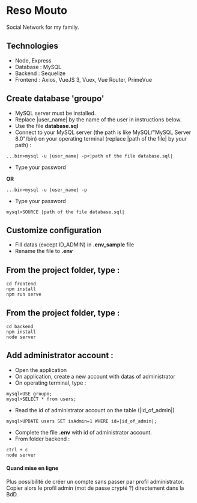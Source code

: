 ﻿# Reso Mouto

Social Network for my family.

## Technologies

-   Node, Express
-   Database : MySQL
-   Backend : Sequelize
-   Frontend : Axios, VueJS 3, Vuex, Vue Router, PrimeVue

## Create database 'groupo'

-   MySQL server must be installed.
-   Replace |user_name| by the name of the user in instructions below.
-   Use the file **database.sql**
-   Connect to your MySQL server (the path is like MySQL/"MySQL Server 8.0"/bin) on your operating terminal (replace |path of the file| by your path) :

```
...bin>mysql -u |user_name| -p<|path of the file database.sql|
```

-   Type your password

**OR**

```
...bin>mysql -u |user_name| -p
```

-   Type your password

```
mysql>SOURCE |path of the file database.sql|
```

## Customize configuration

-   Fill datas (except ID_ADMIN) in **.env_sample** file
-   Rename the file to **.env**

## From the project folder, type :

```
cd frontend
npm install
npm run serve
```

## From the project folder, type :

```
cd backend
npm install
node server

```

## Add administrator account :

-   Open the application
-   On application, create a new account with datas of administrator
-   On operating terminal, type :

```
mysql>USE groupo;
mysql>SELECT * from users;
```

-   Read the id of administrator account on the table (|id_of_admin|)

```
mysql>UPDATE users SET isAdmin=1 WHERE id=|id_of_admin|;
```

-   Complete the file **.env** with id of administrator account.
-   From folder backend :

```
ctrl + c
node server
```

#### Quand mise en ligne

Plus possibilité de créer un compte sans passer par profil administrator. Copier alors le profil admin (mot de passe crypté ?) directement dans la BdD.
